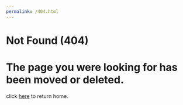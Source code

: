 ```yaml
---
permalink: /404.html
---
```

# Not Found (404)  
<h1>The page you were looking for has been moved or deleted.</h1>  
click <a href="/">here</a> to return home.
